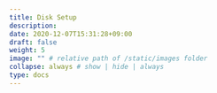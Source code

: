 ```yaml
---
title: Disk Setup
description: 
date: 2020-12-07T15:31:28+09:00
draft: false
weight: 5
image: "" # relative path of /static/images folder
collapse: always # show | hide | always
type: docs
---
```



